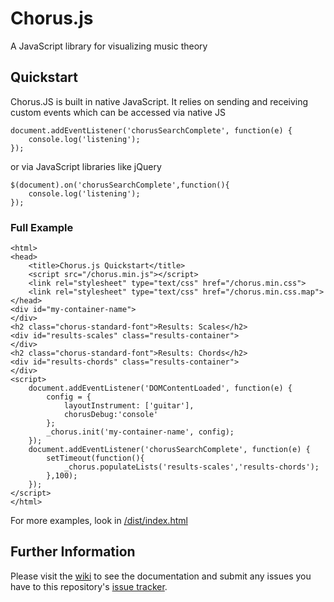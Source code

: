 # Chorus.js

A JavaScript library for visualizing music theory

## Quickstart

Chorus.JS is built in native JavaScript.  It relies on sending and receiving custom events which can be accessed via native JS
```
document.addEventListener('chorusSearchComplete', function(e) {
    console.log('listening');
});
```

or via JavaScript libraries like jQuery

```
$(document).on('chorusSearchComplete',function(){
    console.log('listening');
});
```

### Full Example 

```
<html>
<head>
    <title>Chorus.js Quickstart</title>
    <script src="/chorus.min.js"></script>
    <link rel="stylesheet" type="text/css" href="/chorus.min.css">
    <link rel="stylesheet" type="text/css" href="/chorus.min.css.map">
</head>
<div id="my-container-name">
</div>
<h2 class="chorus-standard-font">Results: Scales</h2>
<div id="results-scales" class="results-container">
</div>
<h2 class="chorus-standard-font">Results: Chords</h2>
<div id="results-chords" class="results-container">
</div>
<script>
    document.addEventListener('DOMContentLoaded', function(e) {
        config = {
            layoutInstrument: ['guitar'],
            chorusDebug:'console'
        };
        _chorus.init('my-container-name', config);
    });
    document.addEventListener('chorusSearchComplete', function(e) {
        setTimeout(function(){
            _chorus.populateLists('results-scales','results-chords');
        },100);
    });
</script>
</html>
```

For more examples, look in [/dist/index.html](https://github.com/mike-stumpf/chorus.js/blob/master/dist/index.html)

## Further Information
Please visit the [wiki](https://github.com/mike-stumpf/chorus.js/wiki/Chorus.js) to see the documentation and submit any issues you have to this repository's [issue tracker](https://github.com/mike-stumpf/chorus.js/issues).
